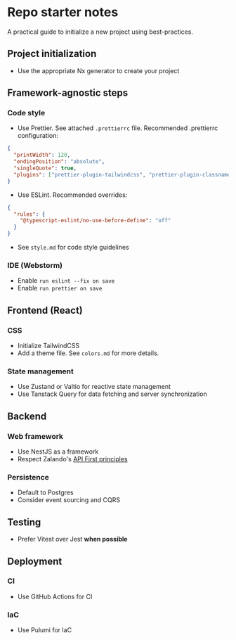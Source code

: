 # Repo starter notes

A practical guide to initialize a new project using best-practices.

## Project initialization

- Use the appropriate Nx generator to create your project

## Framework-agnostic steps

### Code style

- Use Prettier. See attached `.prettierrc` file. Recommended .prettierrc configuration:

```json
{
  "printWidth": 120,
  "endingPosition": "absolute",
  "singleQuote": true,
  "plugins": ["prettier-plugin-tailwindcss", "prettier-plugin-classnames"]
}
```
- Use ESLint. Recommended overrides:

```json
{
  "rules": {
    "@typescript-eslint/no-use-before-define": "off"
  }
}
```

- See `style.md` for code style guidelines

### IDE (Webstorm)
- Enable `run eslint --fix on save`
- Enable `run prettier on save`

## Frontend (React)

### CSS

- Initialize TailwindCSS
- Add a theme file. See `colors.md` for more details.

### State management

- Use Zustand or Valtio for reactive state management
- Use Tanstack Query for data fetching and server synchronization

## Backend

### Web framework

- Use NestJS as a framework
- Respect Zalando's [API First principles](https://opensource.zalando.com/restful-api-guidelines/)

### Persistence

- Default to Postgres
- Consider event sourcing and CQRS

## Testing

- Prefer Vitest over Jest **when possible**

## Deployment

### CI

- Use GitHub Actions for CI

### IaC

- Use Pulumi for IaC
